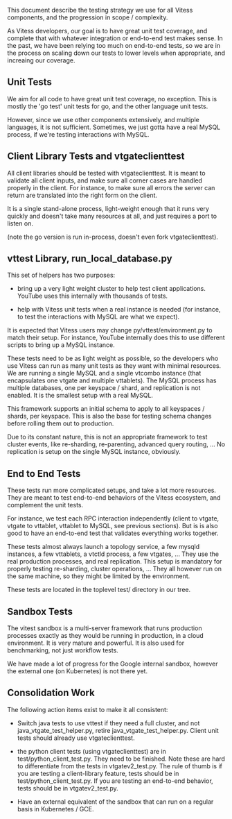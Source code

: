 This document describe the testing strategy we use for all Vitess components, and the progression in scope / complexity.

As Vitess developers, our goal is to have great unit test coverage, and complete that with whatever integration or end-to-end test makes sense. In the past, we have been relying too much on end-to-end tests, so we are in the process on scaling down our tests to lower levels when appropriate, and increaing our coverage.

## Unit Tests

We aim for all code to have great unit test coverage, no exception. This is mostly the 'go test' unit tests for go, and the other language unit tests.

However, since we use other components extensively, and multiple languages, it is not sufficient. Sometimes, we just gotta have a real MySQL process, if we're testing interactions with MySQL.

## Client Library Tests and vtgateclienttest

All client libraries should be tested with vtgateclienttest. It is meant to validate all client inputs, and make sure all corner cases are handled properly in the client. For instance, to make sure all errors the server can return are translated into the right form on the client.

It is a single stand-alone process, light-weight enough that it runs very quickly and doesn't take many resources at all, and just requires a port to listen on.

(note the go version is run in-process, doesn't even fork vtgateclienttest).

## vttest Library, run\_local\_database.py

This set of helpers has two purposes:

* bring up a very light weight cluster to help test client applications. YouTube uses this internally with thousands of tests.

* help with Vitess unit tests when a real instance is needed (for instance, to test the interactions with MySQL are what we expect).

It is expected that Vitess users may change py/vttest/environment.py to match their setup. For instance, YouTube internally does this to use different scripts to bring up a MySQL instance.

These tests need to be as light weight as possible, so the developers who use Vitess can run as many unit tests as they want with minimal resources. We are running a single MySQL and a single vtcombo instance (that encapsulates one vtgate and multiple vttablets). The MySQL process has multiple databases, one per keyspace / shard, and replication is not enabled. It is the smallest setup with a real MySQL.

This framework supports an initial schema to apply to all keyspaces / shards, per keyspace. This is also the base for testing schema changes before rolling them out to production.

Due to its constant nature, this is not an appropriate framework to test cluster events, like re-sharding, re-parenting, advanced query routing, ... No replication is setup on the single MySQL instance, obviously.

## End to End Tests

These tests run more complicated setups, and take a lot more resources. They are meant to test end-to-end behaviors of the Vitess ecosystem, and complement the unit tests.

For instance, we test each RPC interaction independently (client to vtgate, vtgate to vttablet, vttablet to MySQL, see previous sections). But is is also good to have an end-to-end test that validates everything works together.

These tests almost always launch a topology service, a few mysqld instances, a few vttablets, a vtctld process, a few vtgates, ... They use the real production processes, and real replication. This setup is mandatory for properly testing re-sharding, cluster operations, ... They all however run on the same machine, so they might be limited by the environment.

These tests are located in the toplevel test/ directory in our tree.

## Sandbox Tests

The vitest sandbox is a multi-server framework that runs production processes exactly as they would be running in production, in a cloud environment. It is very mature and powerful. It is also used for benchmarking, not just workflow tests.

We have made a lot of progress for the Google internal sandbox, however the external one (on Kubernetes) is not there yet.

## Consolidation Work

The following action items exist to make it all consistent:

* Switch java tests to use vttest if they need a full cluster, and not java\_vtgate\_test\_helper.py, retire java\_vtgate\_test\_helper.py. Client unit tests should already use vtgateclienttest.

* the python client tests (using vtgateclienttest) are in test/python\_client\_test.py. They need to be finished. Note these are hard to differentiate from the tests in vtgatev2\_test.py. The rule of thumb is if you are testing a client-library feature, tests should be in test/python\_client\_test.py. If you are testing an end-to-end behavior, tests should be in vtgatev2\_test.py.

* Have an external equivalent of the sandbox that can run on a regular basis in Kubernetes / GCE.
